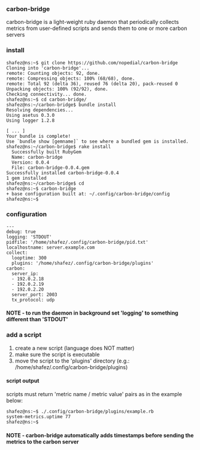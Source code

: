 ### carbon-bridge

carbon-bridge is a light-weight ruby daemon that periodically collects metrics from user-defined scripts and sends them to one or more carbon servers

### install

```
shafez@ns:~$ git clone https://github.com/nopedial/carbon-bridge
Cloning into 'carbon-bridge'...
remote: Counting objects: 92, done.
remote: Compressing objects: 100% (68/68), done.
remote: Total 92 (delta 36), reused 76 (delta 20), pack-reused 0
Unpacking objects: 100% (92/92), done.
Checking connectivity... done.
shafez@ns:~$ cd carbon-bridge/
shafez@ns:~/carbon-bridge$ bundle install
Resolving dependencies...
Using asetus 0.3.0
Using logger 1.2.8

[ ... ]
Your bundle is complete!
Use `bundle show [gemname]` to see where a bundled gem is installed.
shafez@ns:~/carbon-bridge$ rake install
  Successfully built RubyGem
  Name: carbon-bridge
  Version: 0.0.4
  File: carbon-bridge-0.0.4.gem
Successfully installed carbon-bridge-0.0.4
1 gem installed
shafez@ns:~/carbon-bridge$ cd
shafez@ns:~$ carbon-bridge
+ base configuration built at: ~/.config/carbon-bridge/config
shafez@ns:~$
```

### configuration

```
---
debug: true
logging: 'STDOUT'
pidfile: '/home/shafez/.config/carbon-bridge/pid.txt'
localhostname: server.example.com
collect:
  looptime: 300
  plugins: '/home/shafez/.config/carbon-bridge/plugins'
carbon:
  server_ip: 
  - 192.0.2.18
  - 192.0.2.19
  - 192.0.2.20
  server_port: 2003
  tx_protocol: udp
```

#### NOTE - to run the daemon in background set 'logging' to something different than 'STDOUT'

### add a script

1. create a new script (language does NOT matter)
2. make sure the script is executable
3. move the script to the 'plugins' directory (e.g.: /home/shafez/.config/carbon-bridge/plugins)

#### script output

scripts must return 'metric name / metric value' pairs as in the example below:

```
shafez@ns:~$ ./.config/carbon-bridge/plugins/example.rb 
system-metrics.uptime 77
shafez@ns:~$
```

#### NOTE - carbon-bridge automatically adds timestamps before sending the metrics to the carbon server
